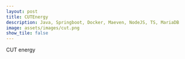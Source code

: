 ```yaml
---
layout: post
title: CUTEnergy
description: Java, Springboot, Docker, Maeven, NodeJS, TS, MariaDB
image: assets/images/cut.png
show_tile: false
---
```


CUT energy 
